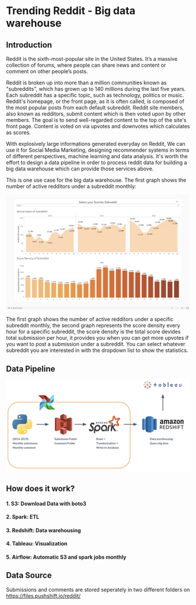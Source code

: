 # Trending Reddit - Big data warehouse 


## Introduction
Reddit is the sixth-most-popular site in the United States. It’s a massive collection of forums, where people can share news and content or comment on other people’s posts. 

Reddit is broken up into more than a million communities known as "subreddits", which has grown up to 140 millions during the last five years. Each subreddit has a specific topic, such as technology, politics or music. Reddit's homepage, or the front page, as it is often called, is composed of the most popular posts from each default subreddit. Reddit site members, also known as redditors, submit content which is then voted upon by other members. The goal is to send well-regarded content to the top of the site's front page. Content is voted on via upvotes and downvotes which calculates as scores.

With explosively large informations generated everyday on Reddit, We can use it for Social Media Marketing, designing recommender systems in terms of different perspectives, machine learning and data analysis. It's worth the effort to design a data pipeline in order to process reddit data for building a big data warehouse which can provide those services above.

This is one use case for the big data warehouse. The first graph shows the number of active redditors under a subreddit monthly:

![Image description](images/trending_of_subreddit_ramen.png)

The first graph shows the number of active redditors under a specific subreddit monthly, the second graph represents the score density every hour for a specific subreddit, the score density is the total score devides total submission per hour, it provides you when you can get more upvotes if you want to post a submission under a subreddit. You can select whatever subreddit you are interested in with the dropdown list to show the statistics.


## Data Pipeline
![Image description](images/data_pipeline.png)


## How does it work?
#### 1. S3: Download Data with boto3


#### 2. Spark: ETL
#### 3. Redshift: Data warehousing
#### 4. Tableau: Visualization
#### 5. Airflow: Automatic S3 and spark jobs monthly


## Data Source
Submissions and comments are stored seperately in two different folders on https://files.pushshift.io/reddit/




